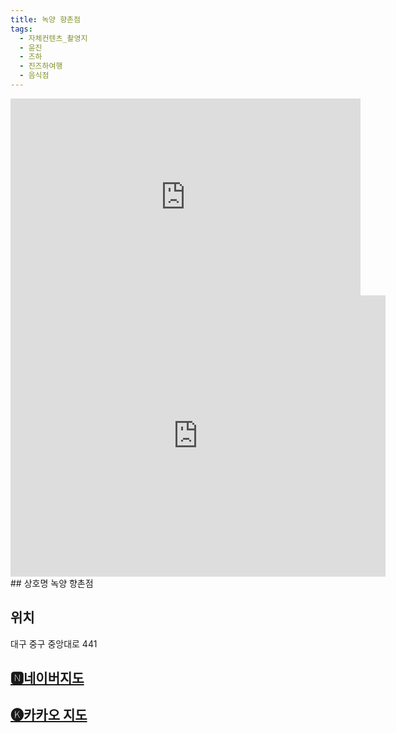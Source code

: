 ```yaml
---
title: 녹양 향촌점
tags:
  - 자체컨텐츠_촬영지
  - 윤진
  - 즈하
  - 진즈하여행
  - 음식점
---
```

<iframe width="560" height="315" src="https://www.youtube.com/embed/plWWli77fes?si=EXPhFhgezmHX-BcF" title="YouTube video player" frameborder="0" allow="accelerometer; autoplay; clipboard-write; encrypted-media; gyroscope; picture-in-picture; web-share" referrerpolicy="strict-origin-when-cross-origin" allowfullscreen></iframe>

<iframe src="https://www.google.com/maps/embed?pb=!1m18!1m12!1m3!1d3233.039509653239!2d128.5914938633277!3d35.872548619322934!2m3!1f0!2f0!3f0!3m2!1i1024!2i768!4f13.1!3m3!1m2!1s0x3565e32c23a53e57%3A0x5c5739edf3932daa!2z64W57JaRIO2Wpey0jOygkA!5e0!3m2!1sko!2skr!4v1741355637153!5m2!1sko!2skr" width="600" height="450" style="border:0;" allowfullscreen="" loading="lazy" referrerpolicy="no-referrer-when-downgrade"></iframe>
## 상호명
녹양 향촌점

## 위치
대구 중구 중앙대로 441


## [🅽네이버지도](https://naver.me/xHgIsgh8)

## [🅚카카오 지도](https://place.map.kakao.com/25037322)